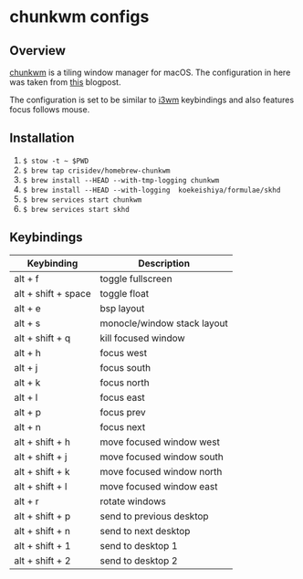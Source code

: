 # chunkwm configs

## Overview

[chunkwm](https://github.com/koekeishiya/chunkwm) is a tiling window manager for
macOS. The configuration in here was taken from [this](http://hde-advent-2017.hatenadiary.jp/entry/2017/12/24/000000)
blogpost.

The configuration is set to be similar to [i3wm](https://i3wm.org) keybindings
and also features focus follows mouse.

## Installation

1. `$ stow -t ~ $PWD`
1. `$ brew tap crisidev/homebrew-chunkwm`
1. `$ brew install --HEAD --with-tmp-logging chunkwm`
1. `$ brew install --HEAD --with-logging  koekeishiya/formulae/skhd`
1. `$ brew services start chunkwm`
1. `$ brew services start skhd`

## Keybindings

| Keybinding | Description |
| ---------- | ----------- |
| alt + f    | toggle fullscreen |
| alt + shift + space | toggle float |
| alt + e | bsp layout |
| alt + s | monocle/window stack layout |
| alt + shift + q | kill focused window |
| alt + h | focus west |
| alt + j | focus south |
| alt + k | focus north |
| alt + l | focus east |
| alt + p | focus prev |
| alt + n | focus next |
| alt + shift + h | move focused window west |
| alt + shift + j | move focused window south |
| alt + shift + k | move focused window north |
| alt + shift + l | move focused window east |
| alt + r | rotate windows |
| alt + shift + p | send to previous desktop |
| alt + shift + n | send to next desktop |
| alt + shift + 1 | send to desktop 1 |
| alt + shift + 2 | send to desktop 2 |
